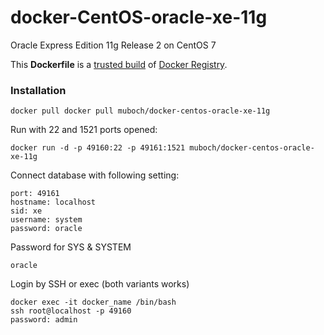 docker-CentOS-oracle-xe-11g
============================

Oracle Express Edition 11g Release 2 on CentOS 7

This **Dockerfile** is a [trusted build](https://hub.docker.com/r/muboch/docker-centos-oracle-xe-11g/) of [Docker Registry](https://registry.hub.docker.com/).

### Installation
```
docker pull docker pull muboch/docker-centos-oracle-xe-11g
```

Run with 22 and 1521 ports opened:
```
docker run -d -p 49160:22 -p 49161:1521 muboch/docker-centos-oracle-xe-11g
```

Connect database with following setting:
```
port: 49161
hostname: localhost
sid: xe
username: system
password: oracle
```

Password for SYS & SYSTEM
```
oracle
```

Login by SSH or exec (both variants works)
```
docker exec -it docker_name /bin/bash
ssh root@localhost -p 49160
password: admin
```

